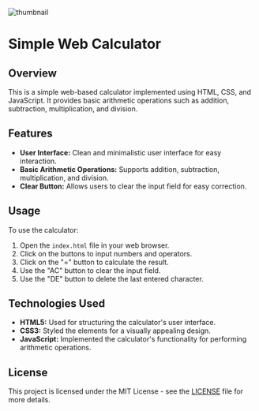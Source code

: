 ![thumbnail](https://github.com/the-PrafulDesai/Calculator/assets/108045971/f16a04d1-a9a4-4a10-ada6-6fc2da5f7fed)
# Simple Web Calculator

## Overview
This is a simple web-based calculator implemented using HTML, CSS, and JavaScript. It provides basic arithmetic operations such as addition, subtraction, multiplication, and division.

## Features
- **User Interface:** Clean and minimalistic user interface for easy interaction.
- **Basic Arithmetic Operations:** Supports addition, subtraction, multiplication, and division.
- **Clear Button:** Allows users to clear the input field for easy correction.

## Usage
To use the calculator:
1. Open the `index.html` file in your web browser.
2. Click on the buttons to input numbers and operators.
3. Click on the "=" button to calculate the result.
4. Use the "AC" button to clear the input field.
5. Use the "DE" button to delete the last entered character.

## Technologies Used
- **HTML5:** Used for structuring the calculator's user interface.
- **CSS3:** Styled the elements for a visually appealing design.
- **JavaScript:** Implemented the calculator's functionality for performing arithmetic operations.

## License
This project is licensed under the MIT License - see the [LICENSE](./LICENSE) file for more details.
